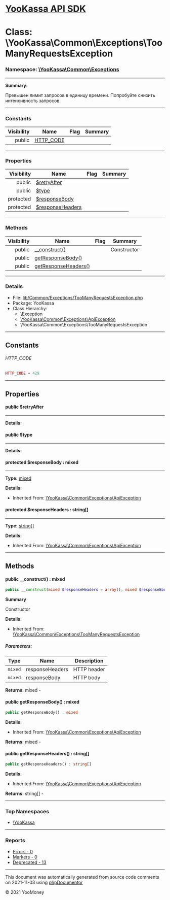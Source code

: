 # [YooKassa API SDK](../home.md)

# Class: \YooKassa\Common\Exceptions\TooManyRequestsException
### Namespace: [\YooKassa\Common\Exceptions](../namespaces/yookassa-common-exceptions.md)
---
**Summary:**

Превышен лимит запросов в единицу времени. Попробуйте снизить интенсивность запросов.


---
### Constants
| Visibility | Name | Flag | Summary |
| ----------:| ---- | ---- | ------- |
| public | [HTTP_CODE](../classes/YooKassa-Common-Exceptions-TooManyRequestsException.md#constant_HTTP_CODE) |  |  |

---
### Properties
| Visibility | Name | Flag | Summary |
| ----------:| ---- | ---- | ------- |
| public | [$retryAfter](../classes/YooKassa-Common-Exceptions-TooManyRequestsException.md#property_retryAfter) |  |  |
| public | [$type](../classes/YooKassa-Common-Exceptions-TooManyRequestsException.md#property_type) |  |  |
| protected | [$responseBody](../classes/YooKassa-Common-Exceptions-ApiException.md#property_responseBody) |  |  |
| protected | [$responseHeaders](../classes/YooKassa-Common-Exceptions-ApiException.md#property_responseHeaders) |  |  |

---
### Methods
| Visibility | Name | Flag | Summary |
| ----------:| ---- | ---- | ------- |
| public | [__construct()](../classes/YooKassa-Common-Exceptions-TooManyRequestsException.md#method___construct) |  | Constructor |
| public | [getResponseBody()](../classes/YooKassa-Common-Exceptions-ApiException.md#method_getResponseBody) |  |  |
| public | [getResponseHeaders()](../classes/YooKassa-Common-Exceptions-ApiException.md#method_getResponseHeaders) |  |  |

---
### Details
* File: [lib/Common/Exceptions/TooManyRequestsException.php](../../lib/Common/Exceptions/TooManyRequestsException.php)
* Package: YooKassa
* Class Hierarchy:  
  * [\Exception](\Exception)
  * [\YooKassa\Common\Exceptions\ApiException](../classes/YooKassa-Common-Exceptions-ApiException.md)
  * \YooKassa\Common\Exceptions\TooManyRequestsException

---
## Constants
<a name="constant_HTTP_CODE" class="anchor"></a>
###### HTTP_CODE
```php
HTTP_CODE = 429
```



---
## Properties
<a name="property_retryAfter"></a>
#### public $retryAfter
---

**Details:**


<a name="property_type"></a>
#### public $type
---

**Details:**


<a name="property_responseBody"></a>
#### protected $responseBody : mixed
---
**Type:** <a href="../mixed"><abbr title="mixed">mixed</abbr></a>

**Details:**
* Inherited From: [\YooKassa\Common\Exceptions\ApiException](../classes/YooKassa-Common-Exceptions-ApiException.md)


<a name="property_responseHeaders"></a>
#### protected $responseHeaders : string[]
---
**Type:** <a href="../string[]"><abbr title="string[]">string[]</abbr></a>

**Details:**
* Inherited From: [\YooKassa\Common\Exceptions\ApiException](../classes/YooKassa-Common-Exceptions-ApiException.md)



---
## Methods
<a name="method___construct" class="anchor"></a>
#### public __construct() : mixed

```php
public __construct(mixed $responseHeaders = array(), mixed $responseBody = null) : mixed
```

**Summary**

Constructor

**Details:**
* Inherited From: [\YooKassa\Common\Exceptions\TooManyRequestsException](../classes/YooKassa-Common-Exceptions-TooManyRequestsException.md)

##### Parameters:
| Type | Name | Description |
| ---- | ---- | ----------- |
| <code lang="php">mixed</code> | responseHeaders  | HTTP header |
| <code lang="php">mixed</code> | responseBody  | HTTP body |

**Returns:** mixed - 


<a name="method_getResponseBody" class="anchor"></a>
#### public getResponseBody() : mixed

```php
public getResponseBody() : mixed
```

**Details:**
* Inherited From: [\YooKassa\Common\Exceptions\ApiException](../classes/YooKassa-Common-Exceptions-ApiException.md)

**Returns:** mixed - 


<a name="method_getResponseHeaders" class="anchor"></a>
#### public getResponseHeaders() : string[]

```php
public getResponseHeaders() : string[]
```

**Details:**
* Inherited From: [\YooKassa\Common\Exceptions\ApiException](../classes/YooKassa-Common-Exceptions-ApiException.md)

**Returns:** string[] - 



---

### Top Namespaces

* [\YooKassa](../namespaces/yookassa.md)

---

### Reports
* [Errors - 0](../reports/errors.md)
* [Markers - 0](../reports/markers.md)
* [Deprecated - 13](../reports/deprecated.md)

---

This document was automatically generated from source code comments on 2021-11-03 using [phpDocumentor](http://www.phpdoc.org/)

&copy; 2021 YooMoney